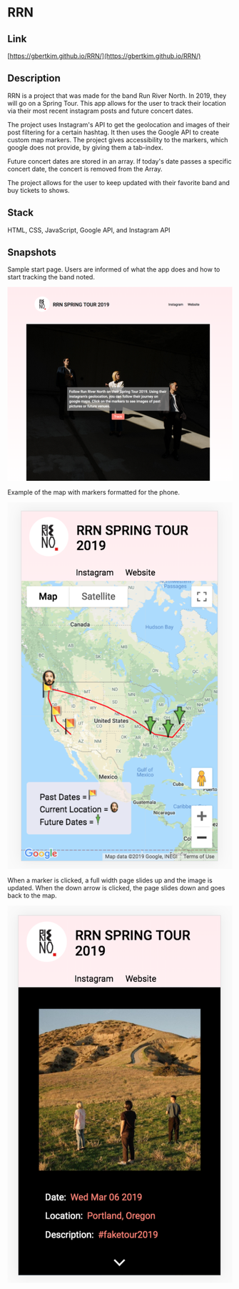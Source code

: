 # RRN 

## Link

[https://gbertkim.github.io/RRN/](https://gbertkim.github.io/RRN/)

## Description

RRN is a project that was made for the band Run River North. In 2019, they will go on a Spring Tour. This app allows for the user to track their location via their most recent instagram posts and future concert dates. 

The project uses Instagram's API to get the geolocation and images of their post filtering for a certain hashtag. It then uses the Google API to create custom map markers. The project gives accessibility to the markers, which google does not provide, by giving them a tab-index.

Future concert dates are stored in an array. If today's date passes a specific concert date, the concert is removed from the Array. 

The project allows for the user to keep updated with their favorite band and buy tickets to shows. 

## Stack

HTML, CSS, JavaScript, Google API, and Instagram API

## Snapshots

Sample start page. Users are informed of what the app does and how to start tracking the band noted. 

![Full Site](sample/sample_1.png "Full width website")

Example of the map with markers formatted for the phone.

![Phone Formatted](sample/sample_2.png "Map with Markers")

When a marker is clicked, a full width page slides up and the image is updated. When the down arrow is clicked, the page slides down and goes back to the map. 

![Full Site](sample/sample_3.png "Marker Clicked Image Page")
